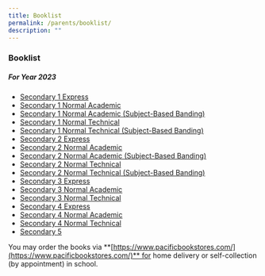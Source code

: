 ```yaml
---
title: Booklist
permalink: /parents/booklist/
description: ""
---
```

### **Booklist**
##### **For Year 2023**
* [Secondary 1 Express](/files/2023%20Booklist/S1%20(EXP).pdf)
* [Secondary 1 Normal Academic](/files/2023%20Booklist/S1%20(NA).pdf)
* [Secondary 1 Normal Academic (Subject-Based Banding)](/files/2023%20Booklist/S1%20(NA-SBB).pdf)
* [Secondary 1 Normal Technical](/files/2023%20Booklist/S1%20(NT).pdf)
* [Secondary 1 Normal Technical (Subject-Based Banding)](/files/2023%20Booklist/S1%20(NT-SBB).pdf)
* [Secondary 2 Express](/files/2023%20Booklist/S2%20(EXP).pdf)
* [Secondary 2 Normal Academic](/files/2023%20Booklist/S2%20(NA).pdf)
* [Secondary 2 Normal Academic (Subject-Based Banding)](/files/2023%20Booklist/S2%20(NA-SBB).pdf)
* [Secondary 2 Normal Technical](/files/2023%20Booklist/S2%20(NT).pdf)
* [Secondary 2 Normal Technical (Subject-Based Banding)](/files/2023%20Booklist/S2%20(NT-SBB).pdf)
* [Secondary 3 Express](/files/2023%20Booklist/S3%20(EXP).pdf)
* [Secondary 3 Normal Academic](/files/2023%20Booklist/S3%20(NA).pdf)
* [Secondary 3 Normal Technical](/files/2023%20Booklist/S3%20(NT).pdf)
* [Secondary 4 Express](/files/2023%20Booklist/S4%20(EXP).pdf)
* [Secondary 4 Normal Academic](/files/2023%20Booklist/S4%20(NA).pdf)
* [Secondary 4 Normal Technical](/files/2023%20Booklist/S4%20(NT).pdf)
* [Secondary 5](/files/2023%20Booklist/S5%20(NA).pdf)

You may order the books via **[https://www.pacificbookstores.com/](https://www.pacificbookstores.com/)** for home delivery or self-collection (by appointment) in school.
